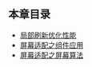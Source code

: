 ## 本章目录   
* [局部刷新优化性能](partial_refresh.md)
* [屏幕适配之组件应用](screen_widget.md)
* [屏幕适配之屏幕算法](screen_algorithm.md)